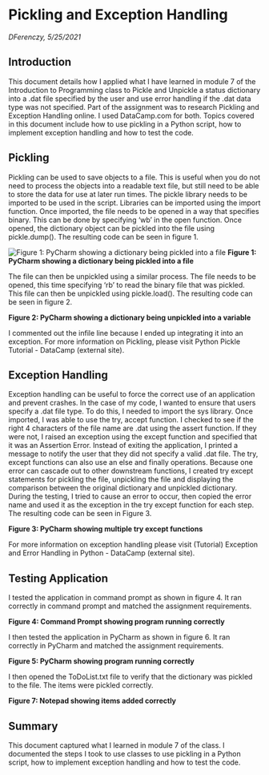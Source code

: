# Pickling and Exception Handling
*DFerenczy, 5/25/2021*

## Introduction
This document details how I applied what I have learned in module 7 of the Introduction to Programming class to Pickle and Unpickle a status dictionary into a .dat file specified by the user and use error handling if the .dat data type was not specified. Part of the assignment was to research Pickling and Exception Handling online. I used DataCamp.com for both. Topics covered in this document include how to use pickling in a Python script, how to implement exception handling and how to test the code.

## Pickling
Pickling can be used to save objects to a file. This is useful when you do not need to process the objects into a readable text file, but still need to be able to store the data for use at later run times. The pickle library needs to be imported to be used in the script. Libraries can be imported using the import function. Once imported, the file needs to be opened in a way that specifies binary. This can be done by specifying ‘wb’ in the open function. Once opened, the dictionary object can be pickled into the file using pickle.dump(). The resulting code can be seen in figure 1. 
 
 
![Figure 1: PyCharm showing a dictionary being pickled into a file](/images/picklein.jpg "Figure 1: PyCharm showing a dictionary being pickled into a file")
**Figure 1: PyCharm showing a dictionary being pickled into a file**


The file can then be unpickled using a similar process. The file needs to be opened, this time specifying ‘rb’ to read the binary file that was pickled. This file can then be unpickled using pickle.load(). The resulting code can be seen in figure 2. 
 
**Figure 2: PyCharm showing a dictionary being unpickled into a variable**


I commented out the infile line because I ended up integrating it into an exception.
For more information on Pickling, please visit Python Pickle Tutorial - DataCamp (external site).

## Exception Handling
Exception handling can be useful to force the correct use of an application and prevent crashes. In the case of my code, I wanted to ensure that users specify a .dat file type. To do this, I needed to import the sys library. Once imported, I was able to use the try, accept function. I checked to see if the right 4 characters of the file name are .dat using the assert function. If they were not, I raised an exception using the except function and specified that it was an Assertion Error. Instead of exiting the application, I printed a message to notify the user that they did not specify a valid .dat file.  The try, except functions can also use an else and finally operations. Because one error can cascade out to other downstream functions, I created try except statements for pickling the file, unpickling the file and displaying the comparison between the original dictionary and unpickled dictionary. During the testing, I tried to cause an error to occur, then copied the error name and used it as the exception in the try except function for each step. The resulting code can be seen in Figure 3.
  
**Figure 3: PyCharm showing multiple try except functions**


For more information on exception handling please visit (Tutorial) Exception and Error Handling in Python - DataCamp (external site).

## Testing Application

I tested the application in command prompt as shown in figure 4. It ran correctly in command prompt and matched the assignment requirements.
 
**Figure 4: Command Prompt showing program running correctly**


I then tested the application in PyCharm as shown in figure 6. It ran correctly in PyCharm and matched the assignment requirements.

**Figure 5: PyCharm showing program running correctly**


I then opened the ToDoList.txt file to verify that the dictionary was pickled to the file. The items were pickled correctly.
 
**Figure 7: Notepad showing items added correctly**



## Summary
This document captured what I learned in module 7 of the class. I documented the steps I took to use classes to use pickling in a Python script, how to implement exception handling and how to test the code.




